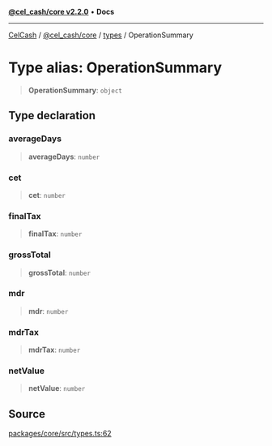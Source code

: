 [**@cel_cash/core v2.2.0**](../../README.md) • **Docs**

***

[CelCash](../../../../packages.md) / [@cel\_cash/core](../../README.md) / [types](../README.md) / OperationSummary

# Type alias: OperationSummary

> **OperationSummary**: `object`

## Type declaration

### averageDays

> **averageDays**: `number`

### cet

> **cet**: `number`

### finalTax

> **finalTax**: `number`

### grossTotal

> **grossTotal**: `number`

### mdr

> **mdr**: `number`

### mdrTax

> **mdrTax**: `number`

### netValue

> **netValue**: `number`

## Source

[packages/core/src/types.ts:62](https://github.com/Pyxlab/celcash/blob/f7cdc752c29f8a0dcef033e212602412d2050afc/packages/core/src/types.ts#L62)
